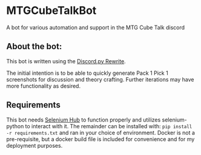 # MTGCubeTalkBot

A bot for various automation and support in the MTG Cube Talk discord

## About the bot:

This bot is written using the [Discord.py Rewrite](https://github.com/Rapptz/discord.py/tree/rewrite).

The initial intention is to be able to quickly generate Pack 1 Pick 1 screenshots for discussion and theory crafting. Further iterations may have more functionality as desired.

## Requirements

This bot needs [Selenium Hub](https://www.seleniumhq.org/) to function properly and utilizes selenium-python to interact with it. The remainder can be installed with: `pip install -r requirements.txt` and ran in your choice of environment. Docker is not a pre-requisite, but a docker build file is included for convenience and for my deployment purposes. 

